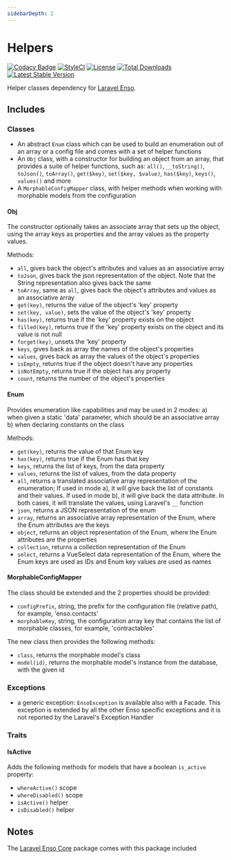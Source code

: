 ```yaml
---
sidebarDepth: 2
---
```


# Helpers

[![Codacy Badge](https://api.codacy.com/project/badge/Grade/4c084aada0bf4f70bf397338300bfc5d)](https://www.codacy.com/app/laravel-enso/Helpers?utm_source=github.com&utm_medium=referral&utm_content=laravel-enso/Helpers&utm_campaign=badger)
[![StyleCI](https://styleci.io/repos/85466970/shield?branch=master)](https://styleci.io/repos/85466970)
[![License](https://poser.pugx.org/laravel-enso/helpers/license)](https://packagist.org/packages/laravel-enso/helpers)
[![Total Downloads](https://poser.pugx.org/laravel-enso/helpers/downloads)](https://packagist.org/packages/laravel-enso/helpers)
[![Latest Stable Version](https://poser.pugx.org/laravel-enso/helpers/version)](https://packagist.org/packages/laravel-enso/helpers)

Helper classes dependency for [Laravel Enso](https://github.com/laravel-enso/Enso).

## Includes

### Classes

- An abstract `Enum` class which can be used to build an enumeration out of an array or a config file and comes with a set of helper functions 
- An `Obj` class, with a constructor for building an object from an array, that provides a suite of helper functions, such as: `all()`, `__toString()`, `toJson()`, `toArray()`, `get($key)`, `set($key, $value)`, `has($key)`, `keys()`, `values()` and more
- A `MorphableConfigMapper` class, with helper methods when working with morphable models from the configuration

#### Obj

The constructor optionally takes an associate array that sets up the object, 
using the array keys as properties and the array values as the property values.

Methods:
- `all`, gives back the object's attributes and values as an associative array
- `toJson`, gives back the json representation of the object. Note that the String representation also gives back the same 
- `toArray`, same as `all`, gives back the object's attributes and values as an associative array
- `get(key)`, returns the value of the object's 'key' property
- `set(key, value)`, sets the value of the object's 'key' property
- `has(key)`, returns true if the 'key' property exists on the object
- `filled(key)`, returns true if the 'key' property exists on the object and its value is not null
- `forget(key)`, unsets the 'key' property
- `keys`, gives back as array the names of the object's properties
- `values`, gives back as array the values of the object's properties
- `isEmpty`, returns true if the object doesn't have any properties
- `isNotEmpty`, returns true if the object has any property
- `count`, returns the number of the object's properties

#### Enum

Provides enumeration like capabilities and may be used in 2 modes:
a) when given a static 'data' parameter, which should be an associative array
b) when declaring constants on the class

Methods:
 - `get(key)`, returns the value of that Enum key
 - `has(key)`, returns true if the Enum has that key
 - `keys`, returns the list of keys, from the data property
 - `values`, returns the list of values, from the data property
 - `all`, returns a translated associative array representation of the enumeration; 
 If used in mode a), it will give back the list of constants and their values.
 If used in mode b), it will give back the data attribute.
 In both cases, it will translate the values, using Laravel's `__` function
 - `json`, returns a JSON representation of the enum
 - `array`, returns an associative array representation of the Enum, where the Enum attributes are the keys 
 - `object`, returns an object representation of the Enum, where the Enum attributes are the properties
 - `collection`, returns a collection representation of the Enum
 - `select`, returns a VueSelect data representation of the Enum, where the Enum keys are used as IDs 
 and Enum key values are used as names
   
#### MorphableConfigMapper

The class should be extended and the 2 properties should be provided:
- `configPrefix`, string, the prefix for the configuration file (relative path), for example, 'enso.contacts'
- `morphableKey`, string, the configuration array key that contains the list of morphable classes, for example, 'contractables'  

The new class then provides the following methods:
- `class`, returns the morphable model's class
- `model(id)`, returns the morphable model's instance from the database, with the given id 

### Exceptions

- a generic exception: `EnsoException` is available also with a Facade. This exception is extended by all the other Enso specific exceptions and it is not reported by the Laravel's Exception Handler

### Traits

#### IsActive 

Adds the following methods for models that have a boolean `is_active` property:
- `whereActive()` scope
- `whereDisabled()` scope
- `isActive()` helper
- `isDisabled()` helper 

## Notes

The [Laravel Enso Core](https://github.com/laravel-enso/Core) package comes with this package included
